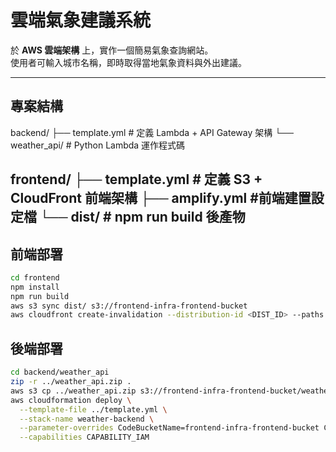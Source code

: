 # 雲端氣象建議系統

於 **AWS 雲端架構** 上，實作一個簡易氣象查詢網站。  
使用者可輸入城市名稱，即時取得當地氣象資料與外出建議。

---

## 專案結構
backend/
├── template.yml # 定義 Lambda + API Gateway 架構
└── weather_api/ # Python Lambda 運作程式碼

frontend/
├── template.yml # 定義 S3 + CloudFront 前端架構
├── amplify.yml #前端建置設定檔
└── dist/ # npm run build 後產物
---

## 前端部署
```bash
cd frontend
npm install
npm run build
aws s3 sync dist/ s3://frontend-infra-frontend-bucket
aws cloudfront create-invalidation --distribution-id <DIST_ID> --paths "/*"
```
## 後端部署
```bash
cd backend/weather_api
zip -r ../weather_api.zip .
aws s3 cp ../weather_api.zip s3://frontend-infra-frontend-bucket/weather_api.zip
aws cloudformation deploy \
  --template-file ../template.yml \
  --stack-name weather-backend \
  --parameter-overrides CodeBucketName=frontend-infra-frontend-bucket CodeKey=weather_api.zip \
  --capabilities CAPABILITY_IAM
```
